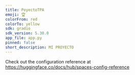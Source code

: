 ```yaml
---
title: PoyectoTPA
emoji: 🏆
colorFrom: red
colorTo: yellow
sdk: gradio
sdk_version: 5.30.0
app_file: app.py
pinned: false
short_description: MI PROYECTO
---
```


Check out the configuration reference at https://huggingface.co/docs/hub/spaces-config-reference
